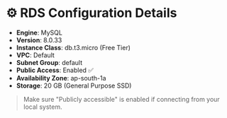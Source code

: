 # ⚙️ RDS Configuration Details

- **Engine**: MySQL
- **Version**: 8.0.33
- **Instance Class**: db.t3.micro (Free Tier)
- **VPC**: Default
- **Subnet Group**: default
- **Public Access**: Enabled ✅
- **Availability Zone**: ap-south-1a
- **Storage**: 20 GB (General Purpose SSD)

> Make sure "Publicly accessible" is enabled if connecting from your local system.

